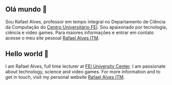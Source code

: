 ## Olá mundo 👋

Sou Rafael Alves, professor em tempo integral no Departamento de Ciência da Computação do [Centro Universitário FEI](https://portal.fei.edu.br/). Sou apaixonado por tecnologia, ciência e video games. Para maiores informações e entrar em contato acesse o meu site pessoal [Rafael Alves ITM](https://www.rafaelalvesitm.com/).

## Hello world 👋

I am Rafael Alves, full time lecturer at [FEI University Center](https://portal.fei.edu.br/). I am passionate about technology, science and video games. For more information and to get in touch, visit my personal website [Rafael Alves ITM](https://www.rafaelalvesitm.com/).

<!-- Sinta-se à vontade para explorar meus repositórios ou entrar em contato! -->
